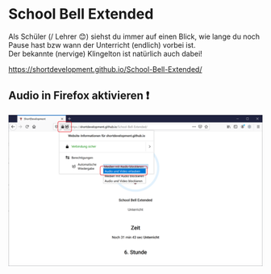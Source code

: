 # School Bell Extended
Als Schüler (/ Lehrer 😊) siehst du immer auf einen Blick, wie lange du noch Pause hast bzw wann der Unterricht (endlich) vorbei ist.   
Der bekannte (nervige) Klingelton ist natürlich auch dabei!   

https://shortdevelopment.github.io/School-Bell-Extended/

## Audio in Firefox aktivieren ❗
<img src="Firefox Audio aktivieren.png" />
